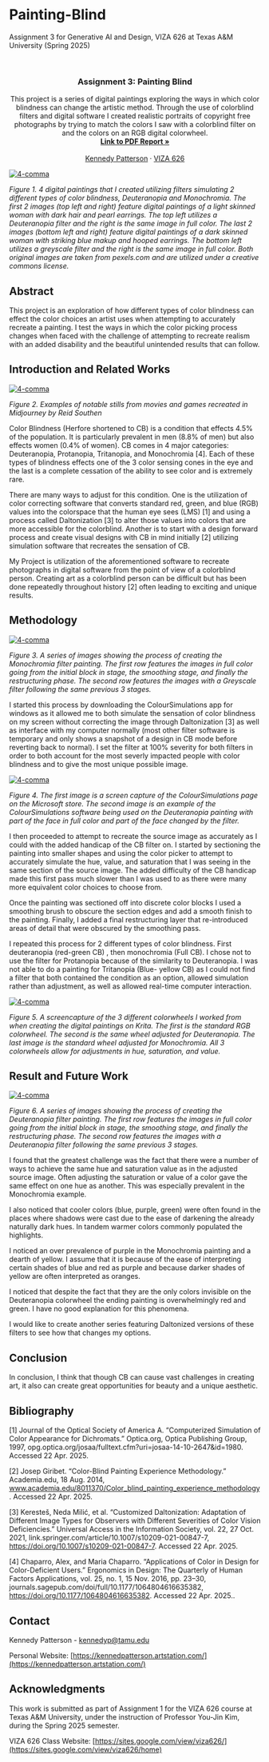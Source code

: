 # Painting-Blind
Assignment 3 for Generative AI and Design, VIZA 626 at Texas A&amp;M University (Spring 2025)

<!-- Improved compatibility of back to top link: See: https://github.com/othneildrew/Best-README-Template/pull/73 -->
<a id="readme-top"></a>

<!-- PROJECT SHIELDS -->
<!--
*** I'm using markdown "reference style" links for readability.
*** Reference links are enclosed in brackets [ ] instead of parentheses ( ).
*** See the bottom of this document for the declaration of the reference variables
*** for contributors-url, forks-url, etc. This is an optional, concise syntax you may use.
*** https://www.markdownguide.org/basic-syntax/#reference-style-links
-->




<!-- PROJECT LOGO -->
<br />
<div align="center">
  </a>

  <h3 align="center"> Assignment 3: Painting Blind </h3>

  <p align="center">
    This project is a series of digital paintings exploring the ways in which color blindness can change the artistic method. Through the use of colorblind filters and digital software I created realistic portraits of copyright free photographs by trying to match the colors I saw with a colorblind filter on and the colors on an RGB digital colorwheel.
    <br />
    <a href="https://github.com/KennedyPattersonTAMU/4-Comma-Assignment_01/blob/main/PDF/Artists_Squeezed_Yonkoma.pdf"><strong>Link to PDF Report »</strong></a>
    <br />
    <br />
    <a href="https://website.com">Kennedy Patterson</a>
    &middot;
    <a href="https://sites.google.com/view/viza626/home">VIZA 626</a>
  </p>
</div>

[![4-comma][images-fig1]](https://example.com)

*Figure 1. 4 digital paintings that I created utilizing filters simulating 2 different types of color blindness, Deuteranopia and Monochromia. The first 2 images (top left and right) feature digital paintings of a light skinned woman with dark hair and pearl earrings. The top left utilizes a Deuteranopia filter and the right is the same image in full color. The last 2 images (bottom left and right) feature digital paintings of a dark skinned woman with striking blue makup and hooped earrings. The bottom left utilizes a greyscale filter and the right is the same image in full color. Both original images are taken from pexels.com and are utilized under a creative commons license.*

<!-- Abstract -->
## Abstract
This project is an exploration of how different types of color blindness can effect the color choices an artist uses when attempting to accurately recreate a painting. I test the ways in which the color picking process changes when faced with the challenge of attempting to recreate realism with an added disability and the beautiful unintended results that can follow. 

<!-- Introduction and Related Works -->
## Introduction and Related Works

[![4-comma][images-fig2]](https://example.com)

*Figure 2. Examples of notable stills from movies and games recreated in Midjourney by Reid Southen* 

Color Blindness (Herfore shortened to CB) is a condition that effects 4.5% of the population. It is particularly prevalent in men (8.8% of men) but also effects women (0.4% of women). CB comes in 4 major categories: Deuteranopia, Protanopia, Tritanopia, and Monochromia [4]. Each of these types of blindness effects one of the 3 color sensing cones in the eye and the last is a complete cessation of the ability to see color and is extremely rare. 

There are many ways to adjust for this condition. One is the utilization of color correcting software that converts standard red, green, and blue (RGB) values into the colorspace that the human eye sees (LMS) [1] and using a process called Daltonization [3] to alter those values into colors that are more accessible for the colorblind. Another is to start with a design forward process and create visual designs with CB in mind initially [2] utilizing simulation software that recreates the sensation of CB.

My Project is utilization of the aforementioned software to recreate photographs in digital software from the point of view of a colorblind person. Creating art as a colorblind person can be difficult but has been done repeatedly throughout history [2] often leading to exciting and unique results. 


## Methodology
[![4-comma][images-fig5]](https://example.com)

*Figure 3. A series of images showing the process of creating the Monochromia filter painting. The first row features the images in full color going from the initial block in stage, the smoothing stage, and finally the restructuring phase. The second row features the images with a Greyscale filter following the same previous 3 stages.*

I started this process by downloading the ColourSimulations app for windows as it allowed me to both simulate the sensation of color blindness on my screen without correcting the image through Daltonization [3] as well as interface with my computer normally (most other filter software is temporary and only shows a snapshot of a design in CB mode before reverting back to normal). I set the filter at 100% severity for both filters in order to both account for the most severly impacted people with color blindness and to give the most unique possible image. 

[![4-comma][images-fig4]](https://example.com)

*Figure 4. The first image is a screen capture of the ColourSimulations page on the Microsoft store. The second image is an example of the ColourSimulations software being used on the Deuteranopia painting with part of the face in full color and part of the face changed by the filter.*


I then proceeded to attempt to recreate the source image as accurately as I could with the added handicap of the CB filter on. I started by sectioning the painting into smaller shapes and using the color picker to attempt to accurately simulate the hue, value, and saturation that I was seeing in the same section of the source image. The added difficulty of the CB handicap made this first pass much slower than I was used to as there were many more equivalent color choices to choose from. 

Once the painting was sectioned off into discrete color blocks I used a smoothing brush to obscure the section edges and add a smooth finish to the painting. Finally, I added a final restructuring layer that re-introduced areas of detail that were obscured by the smoothing pass.

I repeated this process for 2 different types of color blindness. First deuteranopia (red-green CB) , then monochromia (Full CB). I chose not to use the filter for Protanopia because of the similarity to Deuteranopia. I was not able to do a painting for Tritanopia (Blue- yellow CB) as I could not find a filter that both contained the condition as an option, allowed simulation rather than adjustment, as well as allowed real-time computer interaction. 

[![4-comma][images-fig3]](https://example.com)

*Figure 5. A screencapture of the 3 different colorwheels I worked from when creating the digital paintings on Krita. The first is the standard RGB colorwheel. The second is the same wheel adjusted for Deuteranopia. The last image is the standard wheel adjusted for Monochromia. All 3 colorwheels allow for adjustments in hue, saturation, and value.*

## Result and Future Work

[![4-comma][images-fig6]](https://example.com)

*Figure 6. A series of images showing the process of creating the Deuteranopia filter painting. The first row features the images in full color going from the initial block in stage, the smoothing stage, and finally the restructuring phase. The second row features the images with a Deuteranopia filter following the same previous 3 stages.*

I found that the greatest challenge was the fact that there were a number of ways to achieve the same hue and saturation value as in the adjusted source image. Often adjusting the saturation or value of a color gave the same effect on one hue as another. This was especially prevalent in the Monochromia example. 

I also noticed that cooler colors (blue, purple, green) were often found in the places where shadows were cast due to the ease of darkening the already naturally dark hues. In tandem warmer colors commonly populated the highlights.

I noticed an over prevalence of purple in the Monochromia painting and a dearth of yellow. I assume that it is because of the ease of interpreting certain shades of blue and red as purple and because darker shades of yellow are often interpreted as oranges.

I noticed that despite the fact that they are the only colors invisible on the Deuteranopia colorwheel the ending painting is overwhelmingly red and green. I have no good explanation for this phenomena.

I would like to create another series featuring Daltonized versions of these filters to see how that changes my options.

## Conclusion
In conclusion, I think that though CB can cause vast challenges in creating art, it also can create great opportunities for beauty and a unique aesthetic. 

<!-- Bibliography -->
## Bibliography 
[1] Journal of the Optical Society of America A. “Computerized Simulation of Color Appearance for Dichromats.” Optica.org, Optica Publishing Group, 1997, opg.optica.org/josaa/fulltext.cfm?uri=josaa-14-10-2647&id=1980. Accessed 22 Apr. 2025.

[2] Josep Giribet. “Color-Blind Painting Experience Methodology.” Academia.edu, 18 Aug. 2014, www.academia.edu/8011370/Color_blind_painting_experience_methodology. Accessed 22 Apr. 2025.

[3] Keresteš, Neda Milić, et al. “Customized Daltonization: Adaptation of Different Image Types for Observers with Different Severities of Color Vision Deficiencies.” Universal Access in the Information Society, vol. 22, 27 Oct. 2021, link.springer.com/article/10.1007/s10209-021-00847-7, https://doi.org/10.1007/s10209-021-00847-7. Accessed 22 Apr. 2025.

[4] Chaparro, Alex, and Maria Chaparro. “Applications of Color in Design for Color-Deficient Users.” Ergonomics in Design: The Quarterly of Human Factors Applications, vol. 25, no. 1, 15 Nov. 2016, pp. 23–30, journals.sagepub.com/doi/full/10.1177/1064804616635382, https://doi.org/10.1177/1064804616635382. Accessed 22 Apr. 2025..



<!-- CONTACT -->
## Contact

Kennedy Patterson - kennedyp@tamu.edu

Personal Website: [https://kennedpatterson.artstation.com/](https://kennedpatterson.artstation.com/)




<!-- ACKNOWLEDGMENTS -->
## Acknowledgments

This work is submitted as part of Assignment 1 for the VIZA 626 course at Texas A&M University, under the instruction of Professor You-Jin Kim, during the Spring 2025 semester.

VIZA 626 Class Website: [https://sites.google.com/view/viza626/](https://sites.google.com/view/viza626/home)

<!-- MARKDOWN LINKS & IMAGES -->
<!-- https://www.markdownguide.org/basic-syntax/#reference-style-links -->
[contributors-shield]: https://img.shields.io/github/contributors/othneildrew/Best-README-Template.svg?style=for-the-badge
[contributors-url]: https://github.com/othneildrew/Best-README-Template/graphs/contributors
[forks-shield]: https://img.shields.io/github/forks/othneildrew/Best-README-Template.svg?style=for-the-badge
[forks-url]: https://github.com/othneildrew/Best-README-Template/network/members
[stars-shield]: https://img.shields.io/github/stars/othneildrew/Best-README-Template.svg?style=for-the-badge
[stars-url]: https://github.com/othneildrew/Best-README-Template/stargazers
[issues-shield]: https://img.shields.io/github/issues/othneildrew/Best-README-Template.svg?style=for-the-badge
[issues-url]: https://github.com/othneildrew/Best-README-Template/issues
[license-shield]: https://img.shields.io/github/license/othneildrew/Best-README-Template.svg?style=for-the-badge
[license-url]: https://github.com/othneildrew/Best-README-Template/blob/master/LICENSE.txt
[linkedin-shield]: https://img.shields.io/badge/-LinkedIn-black.svg?style=for-the-badge&logo=linkedin&colorB=555
[linkedin-url]: https://linkedin.com/in/othneildrew
[product-screenshot]: images/screenshot.png
[images-fig1]: images/fig1.png
[images-fig2]: images/fig2.png
[images-fig3]: images/fig3.png
[images-fig4]: images/fig4.png
[images-fig5]: images/fig5.png
[images-fig6]: images/fig6.png
[Next.js]: https://img.shields.io/badge/next.js-000000?style=for-the-badge&logo=nextdotjs&logoColor=white
[Next-url]: https://nextjs.org/
[React.js]: https://img.shields.io/badge/React-20232A?style=for-the-badge&logo=react&logoColor=61DAFB
[React-url]: https://reactjs.org/
[Vue.js]: https://img.shields.io/badge/Vue.js-35495E?style=for-the-badge&logo=vuedotjs&logoColor=4FC08D
[Vue-url]: https://vuejs.org/
[Angular.io]: https://img.shields.io/badge/Angular-DD0031?style=for-the-badge&logo=angular&logoColor=white
[Angular-url]: https://angular.io/
[Svelte.dev]: https://img.shields.io/badge/Svelte-4A4A55?style=for-the-badge&logo=svelte&logoColor=FF3E00
[Svelte-url]: https://svelte.dev/
[Laravel.com]: https://img.shields.io/badge/Laravel-FF2D20?style=for-the-badge&logo=laravel&logoColor=white
[Laravel-url]: https://laravel.com
[Bootstrap.com]: https://img.shields.io/badge/Bootstrap-563D7C?style=for-the-badge&logo=bootstrap&logoColor=white
[Bootstrap-url]: https://getbootstrap.com
[JQuery.com]: https://img.shields.io/badge/jQuery-0769AD?style=for-the-badge&logo=jquery&logoColor=white
[JQuery-url]: https://jquery.com 
